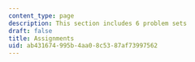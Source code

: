 ```yaml
---
content_type: page
description: This section includes 6 problem sets
draft: false
title: Assignments
uid: ab431674-995b-4aa0-8c53-87af73997562
---
```

